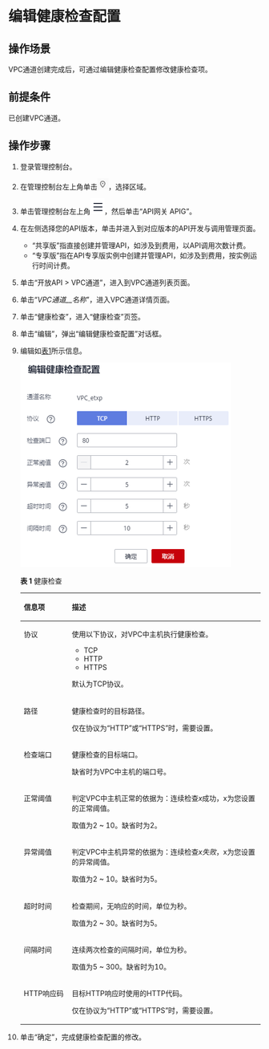 # 编辑健康检查配置<a name="ZH-CN_TOPIC_0000001188877325"></a>

## 操作场景<a name="zh-cn_topic_0000001174416943_zh-cn_topic_0108894732_section199851514132615"></a>

VPC通道创建完成后，可通过编辑健康检查配置修改健康检查项。

## 前提条件<a name="zh-cn_topic_0000001174416943_zh-cn_topic_0108894732_section22976211264"></a>

已创建VPC通道。

## 操作步骤<a name="zh-cn_topic_0000001174416943_zh-cn_topic_0108894732_section2324929102619"></a>

1.  登录管理控制台。
2.  在管理控制台左上角单击![](figures/icon-region.png)，选择区域。
3.  单击管理控制台左上角![](figures/zh-cn_image_0000001191951597.png)，然后单击“API网关 APIG”。
4.  在左侧选择您的API版本，单击并进入到对应版本的API开发与调用管理页面。
    -   “共享版”指直接创建并管理API，如涉及到费用，以API调用次数计费。
    -   “专享版”指在API专享版实例中创建并管理API，如涉及到费用，按实例运行时间计费。

5.  单击“开放API \> VPC通道”，进入到VPC通道列表页面。
6.  单击“_VPC通道__名称_”，进入VPC通道详情页面。
7.  单击“健康检查”，进入“健康检查”页签。
8.  单击“编辑”，弹出“编辑健康检查配置”对话框。
9.  编辑如[表1](#zh-cn_topic_0000001174416943_table4566428105819)所示信息。

    ![](figures/zh-cn_image_0000001199458379.png)

    **表 1**  健康检查

    <a name="zh-cn_topic_0000001174416943_table4566428105819"></a>
    <table><thead align="left"><tr id="zh-cn_topic_0000001174416943_row55651281581"><th class="cellrowborder" valign="top" width="20%" id="mcps1.2.3.1.1"><p id="zh-cn_topic_0000001174416943_p10565132805813"><a name="zh-cn_topic_0000001174416943_p10565132805813"></a><a name="zh-cn_topic_0000001174416943_p10565132805813"></a>信息项</p>
    </th>
    <th class="cellrowborder" valign="top" width="80%" id="mcps1.2.3.1.2"><p id="zh-cn_topic_0000001174416943_p756582815580"><a name="zh-cn_topic_0000001174416943_p756582815580"></a><a name="zh-cn_topic_0000001174416943_p756582815580"></a>描述</p>
    </th>
    </tr>
    </thead>
    <tbody><tr id="zh-cn_topic_0000001174416943_row14565172885814"><td class="cellrowborder" valign="top" width="20%" headers="mcps1.2.3.1.1 "><p id="zh-cn_topic_0000001174416943_p205655287588"><a name="zh-cn_topic_0000001174416943_p205655287588"></a><a name="zh-cn_topic_0000001174416943_p205655287588"></a>协议</p>
    </td>
    <td class="cellrowborder" valign="top" width="80%" headers="mcps1.2.3.1.2 "><p id="zh-cn_topic_0000001174416943_p16565192845815"><a name="zh-cn_topic_0000001174416943_p16565192845815"></a><a name="zh-cn_topic_0000001174416943_p16565192845815"></a>使用以下协议，对VPC中主机执行健康检查。</p>
    <a name="zh-cn_topic_0000001174416943_ul17565828165818"></a><a name="zh-cn_topic_0000001174416943_ul17565828165818"></a><ul id="zh-cn_topic_0000001174416943_ul17565828165818"><li>TCP</li><li>HTTP</li><li>HTTPS</li></ul>
    <p id="zh-cn_topic_0000001174416943_p85655282585"><a name="zh-cn_topic_0000001174416943_p85655282585"></a><a name="zh-cn_topic_0000001174416943_p85655282585"></a>默认为TCP协议。</p>
    </td>
    </tr>
    <tr id="zh-cn_topic_0000001174416943_row1056617289586"><td class="cellrowborder" valign="top" width="20%" headers="mcps1.2.3.1.1 "><p id="zh-cn_topic_0000001174416943_p1856552814589"><a name="zh-cn_topic_0000001174416943_p1856552814589"></a><a name="zh-cn_topic_0000001174416943_p1856552814589"></a>路径</p>
    </td>
    <td class="cellrowborder" valign="top" width="80%" headers="mcps1.2.3.1.2 "><p id="zh-cn_topic_0000001174416943_p1056519285587"><a name="zh-cn_topic_0000001174416943_p1056519285587"></a><a name="zh-cn_topic_0000001174416943_p1056519285587"></a>健康检查时的目标路径。</p>
    <p id="zh-cn_topic_0000001174416943_p145669284582"><a name="zh-cn_topic_0000001174416943_p145669284582"></a><a name="zh-cn_topic_0000001174416943_p145669284582"></a>仅在协议为“HTTP”或“HTTPS”时，需要设置。</p>
    </td>
    </tr>
    <tr id="zh-cn_topic_0000001174416943_row3566928165819"><td class="cellrowborder" valign="top" width="20%" headers="mcps1.2.3.1.1 "><p id="zh-cn_topic_0000001174416943_p8566828175817"><a name="zh-cn_topic_0000001174416943_p8566828175817"></a><a name="zh-cn_topic_0000001174416943_p8566828175817"></a>检查端口</p>
    </td>
    <td class="cellrowborder" valign="top" width="80%" headers="mcps1.2.3.1.2 "><p id="zh-cn_topic_0000001174416943_p115668285584"><a name="zh-cn_topic_0000001174416943_p115668285584"></a><a name="zh-cn_topic_0000001174416943_p115668285584"></a>健康检查的目标端口。</p>
    <p id="zh-cn_topic_0000001174416943_p105667288587"><a name="zh-cn_topic_0000001174416943_p105667288587"></a><a name="zh-cn_topic_0000001174416943_p105667288587"></a>缺省时为VPC中主机的端口号。</p>
    </td>
    </tr>
    <tr id="zh-cn_topic_0000001174416943_row5566162865810"><td class="cellrowborder" valign="top" width="20%" headers="mcps1.2.3.1.1 "><p id="zh-cn_topic_0000001174416943_p456632815816"><a name="zh-cn_topic_0000001174416943_p456632815816"></a><a name="zh-cn_topic_0000001174416943_p456632815816"></a>正常阈值</p>
    </td>
    <td class="cellrowborder" valign="top" width="80%" headers="mcps1.2.3.1.2 "><p id="zh-cn_topic_0000001174416943_p145666286587"><a name="zh-cn_topic_0000001174416943_p145666286587"></a><a name="zh-cn_topic_0000001174416943_p145666286587"></a>判定VPC中主机正常的依据为：连续检查<em id="zh-cn_topic_0000001174416943_i1756615281583"><a name="zh-cn_topic_0000001174416943_i1756615281583"></a><a name="zh-cn_topic_0000001174416943_i1756615281583"></a>x</em>成功，x为您设置的正常阈值。</p>
    <p id="zh-cn_topic_0000001174416943_p7566202811585"><a name="zh-cn_topic_0000001174416943_p7566202811585"></a><a name="zh-cn_topic_0000001174416943_p7566202811585"></a>取值为2 ~ 10。缺省时为2。</p>
    </td>
    </tr>
    <tr id="zh-cn_topic_0000001174416943_row7566152810582"><td class="cellrowborder" valign="top" width="20%" headers="mcps1.2.3.1.1 "><p id="zh-cn_topic_0000001174416943_p05662284584"><a name="zh-cn_topic_0000001174416943_p05662284584"></a><a name="zh-cn_topic_0000001174416943_p05662284584"></a>异常阈值</p>
    </td>
    <td class="cellrowborder" valign="top" width="80%" headers="mcps1.2.3.1.2 "><p id="zh-cn_topic_0000001174416943_p1256612819583"><a name="zh-cn_topic_0000001174416943_p1256612819583"></a><a name="zh-cn_topic_0000001174416943_p1256612819583"></a>判定VPC中主机异常的依据为：连续检查<em id="zh-cn_topic_0000001174416943_i10566228165817"><a name="zh-cn_topic_0000001174416943_i10566228165817"></a><a name="zh-cn_topic_0000001174416943_i10566228165817"></a>x失败</em>，x为您设置的异常阈值。</p>
    <p id="zh-cn_topic_0000001174416943_p756612875812"><a name="zh-cn_topic_0000001174416943_p756612875812"></a><a name="zh-cn_topic_0000001174416943_p756612875812"></a>取值为2 ~ 10。缺省时为5。</p>
    </td>
    </tr>
    <tr id="zh-cn_topic_0000001174416943_row125661828145813"><td class="cellrowborder" valign="top" width="20%" headers="mcps1.2.3.1.1 "><p id="zh-cn_topic_0000001174416943_p656692865810"><a name="zh-cn_topic_0000001174416943_p656692865810"></a><a name="zh-cn_topic_0000001174416943_p656692865810"></a>超时时间</p>
    </td>
    <td class="cellrowborder" valign="top" width="80%" headers="mcps1.2.3.1.2 "><p id="zh-cn_topic_0000001174416943_p15566122811583"><a name="zh-cn_topic_0000001174416943_p15566122811583"></a><a name="zh-cn_topic_0000001174416943_p15566122811583"></a>检查期间，无响应的时间，单位为秒。</p>
    <p id="zh-cn_topic_0000001174416943_p17566192817583"><a name="zh-cn_topic_0000001174416943_p17566192817583"></a><a name="zh-cn_topic_0000001174416943_p17566192817583"></a>取值为2 ~ 30。缺省时为5。</p>
    </td>
    </tr>
    <tr id="zh-cn_topic_0000001174416943_row55661628115819"><td class="cellrowborder" valign="top" width="20%" headers="mcps1.2.3.1.1 "><p id="zh-cn_topic_0000001174416943_p1256692810585"><a name="zh-cn_topic_0000001174416943_p1256692810585"></a><a name="zh-cn_topic_0000001174416943_p1256692810585"></a>间隔时间</p>
    </td>
    <td class="cellrowborder" valign="top" width="80%" headers="mcps1.2.3.1.2 "><p id="zh-cn_topic_0000001174416943_p1656682815817"><a name="zh-cn_topic_0000001174416943_p1656682815817"></a><a name="zh-cn_topic_0000001174416943_p1656682815817"></a>连续两次检查的间隔时间，单位为秒。</p>
    <p id="zh-cn_topic_0000001174416943_p11566202845817"><a name="zh-cn_topic_0000001174416943_p11566202845817"></a><a name="zh-cn_topic_0000001174416943_p11566202845817"></a>取值为5 ~ 300。缺省时为10。</p>
    </td>
    </tr>
    <tr id="zh-cn_topic_0000001174416943_row185664289589"><td class="cellrowborder" valign="top" width="20%" headers="mcps1.2.3.1.1 "><p id="zh-cn_topic_0000001174416943_p15666285581"><a name="zh-cn_topic_0000001174416943_p15666285581"></a><a name="zh-cn_topic_0000001174416943_p15666285581"></a>HTTP响应码</p>
    </td>
    <td class="cellrowborder" valign="top" width="80%" headers="mcps1.2.3.1.2 "><p id="zh-cn_topic_0000001174416943_p55661428185819"><a name="zh-cn_topic_0000001174416943_p55661428185819"></a><a name="zh-cn_topic_0000001174416943_p55661428185819"></a>目标HTTP响应时使用的HTTP代码。</p>
    <p id="zh-cn_topic_0000001174416943_p7566152816587"><a name="zh-cn_topic_0000001174416943_p7566152816587"></a><a name="zh-cn_topic_0000001174416943_p7566152816587"></a>仅在协议为“HTTP”或“HTTPS”时，需要设置。</p>
    </td>
    </tr>
    </tbody>
    </table>

10. 单击“确定”，完成健康检查配置的修改。

